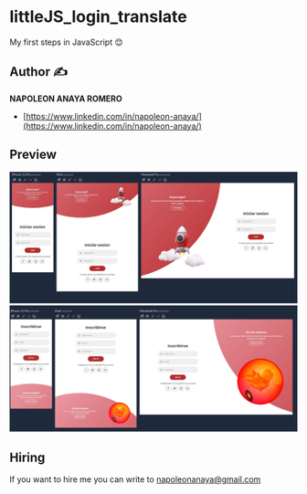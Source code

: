 # littleJS_login_translate
My first steps in JavaScript 😊


## Author ✍

**NAPOLEON ANAYA ROMERO**

-	[https://www.linkedin.com/in/napoleon-anaya/](https://www.linkedin.com/in/napoleon-anaya/)

## Preview 

![..](https://github.com/alucart2005/littleJS_login_translate/blob/main/img/preview.jpg?raw=true)

## Hiring 
If you want to hire me you can write to napoleonanaya@gmail.com

